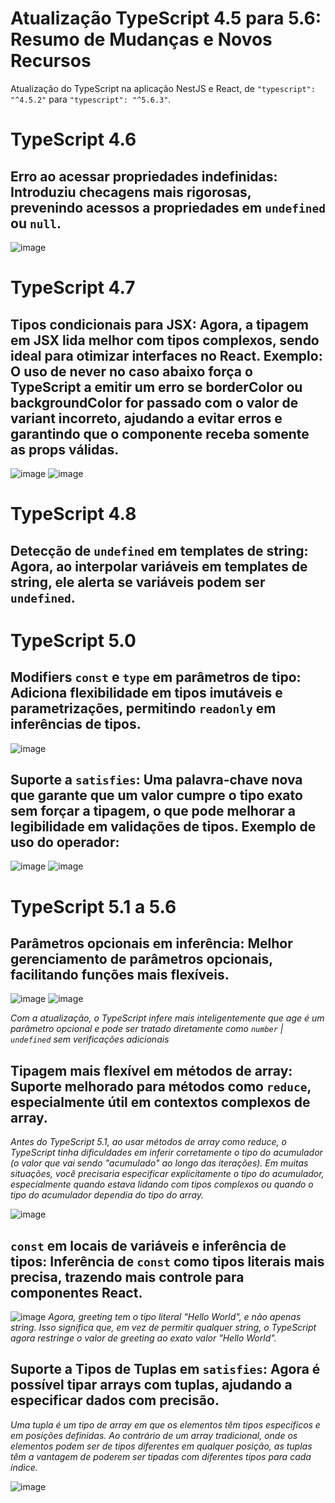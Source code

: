# Atualização TypeScript 4.5 para 5.6: Resumo de Mudanças e Novos Recursos

  

Atualização do TypeScript na aplicação NestJS e React, de `"typescript": "^4.5.2"` para `"typescript": "^5.6.3"`.

  

# TypeScript 4.6

  

##  **Erro ao acessar propriedades indefinidas**: Introduziu checagens mais rigorosas, prevenindo acessos a propriedades em `undefined` ou `null`.

![image](https://github.com/user-attachments/assets/6db3c7cd-9c36-4a0b-8b40-ca7456c2fed3)


# TypeScript 4.7

  

##  **Tipos condicionais para JSX**: Agora, a tipagem em JSX lida melhor com tipos complexos, sendo ideal para otimizar interfaces no React. **Exemplo**: O uso de never no caso abaixo força o TypeScript a emitir um erro se borderColor ou backgroundColor for passado com o valor de variant incorreto, ajudando a evitar erros e garantindo que o componente receba somente as props válidas.

![image](https://github.com/user-attachments/assets/22039e13-b2ab-419c-ba2e-4d0b228e21d4)
![image](https://github.com/user-attachments/assets/4c90fd49-ae9c-47c6-aa97-5c99d5fb1f76)

# TypeScript 4.8

##  **Detecção de `undefined` em templates de string**: Agora, ao interpolar variáveis em templates de string, ele alerta se variáveis podem ser `undefined`.

# TypeScript 5.0

##  **Modifiers `const` e `type` em parâmetros de tipo**: Adiciona flexibilidade em tipos imutáveis e parametrizações, permitindo `readonly` em inferências de tipos.
  
![image](https://github.com/user-attachments/assets/b975a935-966a-422c-83b0-d85ce637ed72)


## **Suporte a `satisfies`**: Uma palavra-chave nova que garante que um valor cumpre o tipo exato sem forçar a tipagem, o que pode melhorar a legibilidade em validações de tipos. Exemplo de uso do operador:

![image](https://github.com/user-attachments/assets/6dd0c3a6-2242-401b-b70f-89fd5d679539)
![image](https://github.com/user-attachments/assets/3bac10c5-e84e-49e2-9c8c-d2e18782598a)

# TypeScript 5.1 a 5.6

##  **Parâmetros opcionais em inferência**: Melhor gerenciamento de parâmetros opcionais, facilitando funções mais flexíveis.

![image](https://github.com/user-attachments/assets/057ba27f-ba9d-427e-bea4-8afd31063f8b)
![image](https://github.com/user-attachments/assets/1390943d-9a34-4f73-8cec-b266607a6d4c)

*Com a atualização, o TypeScript infere mais inteligentemente que age é um parâmetro opcional e pode ser tratado diretamente como `number` | `undefined` sem verificações adicionais*



##  **Tipagem mais flexível em métodos de array**: Suporte melhorado para métodos como `reduce`, especialmente útil em contextos complexos de array.
  *Antes do TypeScript 5.1, ao usar métodos de array como reduce, o TypeScript tinha dificuldades em inferir corretamente o tipo do acumulador (o valor que vai sendo "acumulado" ao longo das iterações). Em muitas situações, você precisaria especificar explicitamente o tipo do acumulador, especialmente quando estava lidando com tipos complexos ou quando o tipo do acumulador dependia do tipo do array.*
   
![image](https://github.com/user-attachments/assets/56fce46f-a72d-4359-a235-691ccde0e074)

## **`const` em locais de variáveis e inferência de tipos**: Inferência de `const` como tipos literais mais precisa, trazendo mais controle para componentes React.

![image](https://github.com/user-attachments/assets/163aacf6-3424-4572-9ac1-63d9db86eef1)
*Agora, greeting tem o tipo literal "Hello World", e não apenas string. Isso significa que, em vez de permitir qualquer string, o TypeScript agora restringe o valor de greeting ao exato valor "Hello World".*

## **Suporte a Tipos de Tuplas em `satisfies`**: Agora é possível tipar arrays com tuplas, ajudando a especificar dados com precisão.
*Uma tupla é um tipo de array em que os elementos têm tipos específicos e em posições definidas. Ao contrário de um array tradicional, onde os elementos podem ser de tipos diferentes em qualquer posição, as tuplas têm a vantagem de poderem ser tipadas com diferentes tipos para cada índice.*

![image](https://github.com/user-attachments/assets/2dab6870-eeed-471a-ad3f-90d7ca886785)
